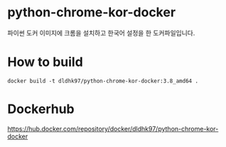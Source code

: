 # python-chrome-kor-docker
파이썬 도커 이미지에 크롬을 설치하고 한국어 설정을 한 도커파일입니다.

# How to build
```
docker build -t dldhk97/python-chrome-kor-docker:3.8_amd64 .
```

# Dockerhub
https://hub.docker.com/repository/docker/dldhk97/python-chrome-kor-docker
